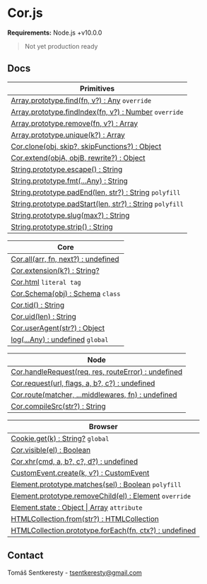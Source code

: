 # Cor.js

**Requirements:** Node.js +v10.0.0  
> Not yet production ready

## Docs

Primitives|
-|
[Array.prototype.find(fn, v?) : Any](#docs) `override`|
[Array.prototype.findIndex(fn, v?) : Number](#docs) `override`|
[Array.prototype.remove(fn, v?) : Array](#docs)|
[Array.prototype.unique(k?) : Array](#docs)|
[Cor.clone(obj, skip?, skipFunctions?) : Object](#docs)|
[Cor.extend(objA, objB, rewrite?) : Object](#docs)|
[String.prototype.escape() : String](#docs)|
[String.prototype.fmt(...Any) : String](#docs)|
[String.prototype.padEnd(len, str?) : String](#docs) `polyfill`|
[String.prototype.padStart(len, str?) : String](#docs) `polyfill`|
[String.prototype.slug(max?) : String](#docs)|
[String.prototype.strip() : String](#docs)|


Core|
-|
[Cor.all(arr, fn, next?) : undefined](#docs)|
[Cor.extension(k?) : String?](#docs)|
[Cor.html](#docs) `literal tag`|
[Cor.Schema(obj) : Schema](#docs) `class`|
[Cor.tid() : String](#docs)|
[Cor.uid(len) : String](#docs)|
[Cor.userAgent(str?) : Object](#docs)|
[log(...Any) : undefined](#docs) `global`|


Node|
-|
[Cor.handleRequest(req, res, routeError) : undefined](#docs)|
[Cor.request(url, flags, a, b?, c?) : undefined](#docs)|
[Cor.route(matcher, ...middlewares, fn) : undefined](#docs)|
[Cor.compileSrc(str?) : String](#docs)|


Browser|
-|
[Cookie.get(k) : String?](#docs) `global`|
[Cor.visible(el) : Boolean](#docs)|
[Cor.xhr(cmd, a, b?, c?, d?) : undefined](#docs)|
[CustomEvent.create(k, v?) : CustomEvent](#docs)|
[Element.prototype.matches(sel) : Boolean](#docs) `polyfill`|
[Element.prototype.removeChild(el) : Element](#docs) `override`|
[Element.state : Object \| Array](#docs) `attribute`|
[HTMLCollection.from(str?) : HTMLCollection](#docs)|
[HTMLCollection.prototype.forEach(fn, ctx?) : undefined](#docs)|


## Contact

Tomáš Sentkeresty - [tsentkeresty@gmail.com](mailto:tsentkeresty@gmail.com)
